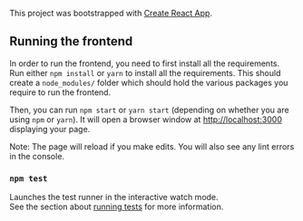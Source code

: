 This project was bootstrapped with [Create React App](https://github.com/facebook/create-react-app).

## Running the frontend

In order to run the frontend, you need to first install all the requirements. Run either `npm install` or `yarn` to install all the requirements. This should create a `node_modules/` folder which should hold the various packages you require to run the frontend.

Then, you can run `npm start` or `yarn start` (depending on whether you are using `npm` or `yarn`). It will open a browser window at [http://localhost:3000](http://localhost:3000) displaying your page.

Note: The page will reload if you make edits. You will also see any lint errors in the console.

### `npm test`

Launches the test runner in the interactive watch mode.<br>
See the section about [running tests](https://facebook.github.io/create-react-app/docs/running-tests) for more information.
